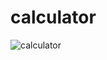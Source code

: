 # calculator     




![calculator](https://github.com/user-attachments/assets/b38ab775-dcdf-446d-a641-31e05d27b79c)
